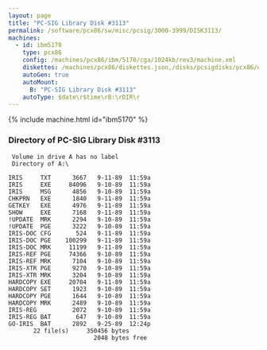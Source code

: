 ```yaml
---
layout: page
title: "PC-SIG Library Disk #3113"
permalink: /software/pcx86/sw/misc/pcsig/3000-3999/DISK3113/
machines:
  - id: ibm5170
    type: pcx86
    config: /machines/pcx86/ibm/5170/cga/1024kb/rev3/machine.xml
    diskettes: /machines/pcx86/diskettes.json,/disks/pcsigdisks/pcx86/diskettes.json
    autoGen: true
    autoMount:
      B: "PC-SIG Library Disk #3113"
    autoType: $date\r$time\rB:\rDIR\r
---
```


{% include machine.html id="ibm5170" %}

### Directory of PC-SIG Library Disk #3113

     Volume in drive A has no label
     Directory of A:\

    IRIS     TXT      3667   9-11-89  11:59a
    IRIS     EXE     84096   9-10-89  11:59a
    IRIS     MSG      4856   9-10-89  11:59a
    CHKPRN   EXE      1840   9-11-89  11:59a
    GETKEY   EXE      4976   9-11-89  11:59a
    SHOW     EXE      7168   9-11-89  11:59a
    !UPDATE  MRK      2294   9-10-89  11:59a
    !UPDATE  PGE      3222   9-10-89  11:59a
    IRIS-DOC CFG       524   9-11-89  11:59a
    IRIS-DOC PGE    100299   9-11-89  11:59a
    IRIS-DOC MRK     11199   9-11-89  11:59a
    IRIS-REF PGE     74366   9-10-89  11:59a
    IRIS-REF MRK      7104   9-10-89  11:59a
    IRIS-XTR PGE      9270   9-10-89  11:59a
    IRIS-XTR MRK      3204   9-10-89  11:59a
    HARDCOPY EXE     20704   9-11-89  11:59a
    HARDCOPY SET      1923   9-10-89  11:59a
    HARDCOPY PGE      1644   9-10-89  11:59a
    HARDCOPY MRK      2489   9-10-89  11:59a
    IRIS-REG          2072   9-10-89  11:59a
    IRIS-REG BAT       647   9-10-89  11:59a
    GO-IRIS  BAT      2892   9-25-89  12:24p
           22 file(s)     350456 bytes
                            2048 bytes free
